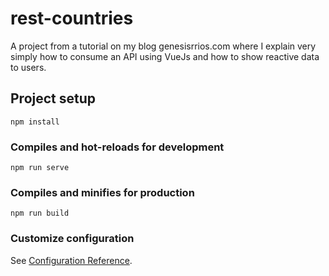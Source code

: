# rest-countries
A project from a tutorial on my blog genesisrrios.com where I explain very simply how to consume an API using VueJs and how to show reactive data to users. 

## Project setup
```
npm install
```

### Compiles and hot-reloads for development
```
npm run serve
```

### Compiles and minifies for production
```
npm run build
```


### Customize configuration
See [Configuration Reference](https://cli.vuejs.org/config/).

